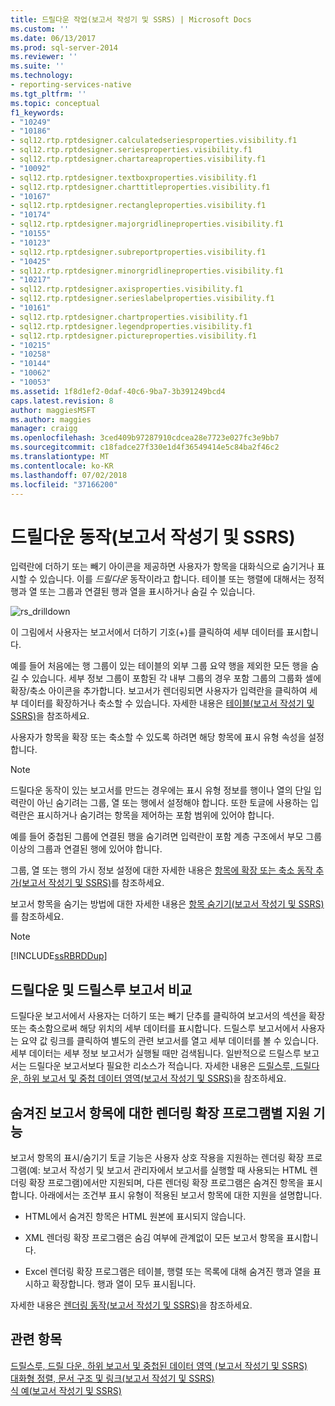```yaml
---
title: 드릴다운 작업(보고서 작성기 및 SSRS) | Microsoft Docs
ms.custom: ''
ms.date: 06/13/2017
ms.prod: sql-server-2014
ms.reviewer: ''
ms.suite: ''
ms.technology:
- reporting-services-native
ms.tgt_pltfrm: ''
ms.topic: conceptual
f1_keywords:
- "10249"
- "10186"
- sql12.rtp.rptdesigner.calculatedseriesproperties.visibility.f1
- sql12.rtp.rptdesigner.seriesproperties.visibility.f1
- sql12.rtp.rptdesigner.chartareaproperties.visibility.f1
- "10092"
- sql12.rtp.rptdesigner.textboxproperties.visibility.f1
- sql12.rtp.rptdesigner.charttitleproperties.visibility.f1
- "10167"
- sql12.rtp.rptdesigner.rectangleproperties.visibility.f1
- "10174"
- sql12.rtp.rptdesigner.majorgridlineproperties.visibility.f1
- "10155"
- "10123"
- sql12.rtp.rptdesigner.subreportproperties.visibility.f1
- "10425"
- sql12.rtp.rptdesigner.minorgridlineproperties.visibility.f1
- "10217"
- sql12.rtp.rptdesigner.axisproperties.visibility.f1
- sql12.rtp.rptdesigner.serieslabelproperties.visibility.f1
- "10161"
- sql12.rtp.rptdesigner.chartproperties.visibility.f1
- sql12.rtp.rptdesigner.legendproperties.visibility.f1
- sql12.rtp.rptdesigner.pictureproperties.visibility.f1
- "10215"
- "10258"
- "10144"
- "10062"
- "10053"
ms.assetid: 1f8d1ef2-0daf-40c6-9ba7-3b391249bcd4
caps.latest.revision: 8
author: maggiesMSFT
ms.author: maggies
manager: craigg
ms.openlocfilehash: 3ced409b97287910cdcea28e7723e027fc3e9bb7
ms.sourcegitcommit: c18fadce27f330e1d4f36549414e5c84ba2f46c2
ms.translationtype: MT
ms.contentlocale: ko-KR
ms.lasthandoff: 07/02/2018
ms.locfileid: "37166200"
---
```

# <a name="drilldown-action-report-builder-and-ssrs"></a>드릴다운 동작(보고서 작성기 및 SSRS)
  입력란에 더하기 또는 빼기 아이콘을 제공하면 사용자가 항목을 대화식으로 숨기거나 표시할 수 있습니다. 이를 *드릴다운* 동작이라고 합니다. 테이블 또는 행렬에 대해서는 정적 행과 열 또는 그룹과 연결된 행과 열을 표시하거나 숨길 수 있습니다.  
  
 ![rs_drilldown](../media/rs-drilldown.gif "rs_drilldown")  
  
 이 그림에서 사용자는 보고서에서 더하기 기호(+)를 클릭하여 세부 데이터를 표시합니다.  
  
 예를 들어 처음에는 행 그룹이 있는 테이블의 외부 그룹 요약 행을 제외한 모든 행을 숨길 수 있습니다. 세부 정보 그룹이 포함된 각 내부 그룹의 경우 포함 그룹의 그룹화 셀에 확장/축소 아이콘을 추가합니다. 보고서가 렌더링되면 사용자가 입력란을 클릭하여 세부 데이터를 확장하거나 축소할 수 있습니다. 자세한 내용은 [테이블&#40;보고서 작성기 및 SSRS&#41;](tables-report-builder-and-ssrs.md)을 참조하세요.  
  
 사용자가 항목을 확장 또는 축소할 수 있도록 하려면 해당 항목에 표시 유형 속성을 설정합니다.  
  
> [!NOTE]  
>  드릴다운 동작이 있는 보고서를 만드는 경우에는 표시 유형 정보를 행이나 열의 단일 입력란이 아닌 숨기려는 그룹,  열 또는 행에서 설정해야 합니다. 또한 토글에 사용하는 입력란은 표시하거나 숨기려는 항목을 제어하는 포함 범위에 있어야 합니다.  
>   
>  예를 들어 중첩된 그룹에 연결된 행을 숨기려면 입력란이 포함 계층 구조에서 부모 그룹 이상의 그룹과 연결된 행에 있어야 합니다.  
>   
>  그룹, 열 또는 행의 가시 정보 설정에 대한 자세한 내용은 [항목에 확장 또는 축소 동작 추가&#40;보고서 작성기 및 SSRS&#41;](add-an-expand-or-collapse-action-to-an-item-report-builder-and-ssrs.md)를 참조하세요.  
  
 보고서 항목을 숨기는 방법에 대한 자세한 내용은 [항목 숨기기&#40;보고서 작성기 및 SSRS&#41;](../report-builder/hide-an-item-report-builder-and-ssrs.md)를 참조하세요.  
  
> [!NOTE]  
>  [!INCLUDE[ssRBRDDup](../../includes/ssrbrddup-md.md)]  
  
## <a name="comparing-drilldown-and-drillthrough-reports"></a>드릴다운 및 드릴스루 보고서 비교  
 드릴다운 보고서에서 사용자는 더하기 또는 빼기 단추를 클릭하여 보고서의 섹션을 확장 또는 축소함으로써 해당 위치의 세부 데이터를 표시합니다. 드릴스루 보고서에서 사용자는 요약 값 링크를 클릭하여 별도의 관련 보고서를 열고 세부 데이터를 볼 수 있습니다. 세부 데이터는 세부 정보 보고서가 실행될 때만 검색됩니다. 일반적으로 드릴스루 보고서는 드릴다운 보고서보다 필요한 리소스가 적습니다. 자세한 내용은 [드릴스루, 드릴다운, 하위 보고서 및 중첩 데이터 영역&#40;보고서 작성기 및 SSRS&#41;](drillthrough-drilldown-subreports-and-nested-data-regions.md)을 참조하세요.  
  
## <a name="rendering-extension-support-for-hidden-report-items"></a>숨겨진 보고서 항목에 대한 렌더링 확장 프로그램별 지원 기능  
 보고서 항목의 표시/숨기기 토글 기능은 사용자 상호 작용을 지원하는 렌더링 확장 프로그램(예:  보고서 작성기 및 보고서 관리자에서 보고서를 실행할 때 사용되는 HTML  렌더링 확장 프로그램)에서만 지원되며, 다른 렌더링 확장 프로그램은 숨겨진 항목을 표시합니다. 아래에서는 조건부 표시 유형이 적용된 보고서 항목에 대한 지원을 설명합니다.  
  
-   HTML에서 숨겨진 항목은 HTML  원본에 표시되지 않습니다.  
  
-   XML  렌더링 확장 프로그램은 숨김 여부에 관계없이 모든 보고서 항목을 표시합니다.  
  
-   Excel  렌더링 확장 프로그램은 테이블,  행렬 또는 목록에 대해 숨겨진 행과 열을 표시하고 확장합니다. 행과 열이 모두 표시됩니다.  
  
 자세한 내용은 [렌더링 동작&#40;보고서 작성기 및 SSRS&#41;](rendering-behaviors-report-builder-and-ssrs.md)을 참조하세요.  
  
## <a name="see-also"></a>관련 항목  
 [드릴스루, 드릴 다운, 하위 보고서 및 중첩된 데이터 영역 &#40;보고서 작성기 및 SSRS&#41;](drillthrough-drilldown-subreports-and-nested-data-regions.md)   
 [대화형 정렬, 문서 구조 및 링크&#40;보고서 작성기 및 SSRS&#41;](interactive-sort-document-maps-and-links-report-builder-and-ssrs.md)   
 [식 예&#40;보고서 작성기 및 SSRS&#41;](expression-examples-report-builder-and-ssrs.md)  
  
  
